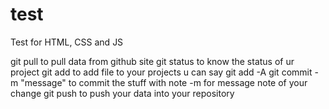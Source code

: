 # test
Test for HTML, CSS and JS

git pull to pull data from github site
git status to know the status of ur project
git add to add file to your projects u can say
git add -A
git commit -m "message" to commit the stuff with note -m for message note of your change
git push to push your data into your repository
